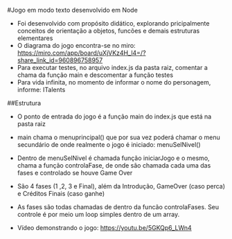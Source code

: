 #Jogo em modo texto desenvolvido em Node
- Foi desenvolvido com propósito didático, explorando pricipalmente conceitos de orientação a objetos, funcões e demais estruturas elementares
- O diagrama do jogo encontra-se no miro: https://miro.com/app/board/uXjVKz4H_l4=/?share_link_id=960896758957
- Para executar testes, no arquivo index.js da pasta raiz, comentar a chama da função main e descomentar a função testes
- Para vida infinita, no momento de informar o nome do personagem, informe: ITalents

##Estrutura
- O ponto de entrada do jogo é a função main do index.js que está na pasta raiz
- main chama o menuprincipal() que por sua vez poderá chamar o menu secundário de onde realmente o jogo é iniciado: menuSelNivel()
- Dentro de menuSelNivel é chamada função iniciarJogo e o mesmo, chama a função controlaFase, de onde são chamada cada uma das fases e controlado se houve Game Over
- São 4 fases (1 ,2, 3 e Final), além da Introdução, GameOver (caso perca) e Créditos Finais (caso ganhe)
- As fases são todas chamadas de dentro da funcão controlaFases. Seu controle é por meio um loop simples dentro de um array.

  
- Vídeo demonstrando o jogo: https://youtu.be/5GKQp6_LWn4
